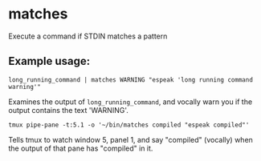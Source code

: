 matches
=======
Execute a command if STDIN matches a pattern

Example usage:
--------------
```
long_running_command | matches WARNING "espeak 'long running command warning'"
```
Examines the output of `long_running_command`, and vocally warn you if the
output contains the text 'WARNING'.

```
tmux pipe-pane -t:5.1 -o '~/bin/matches compiled "espeak compiled"'
```
Tells tmux to watch window 5, panel 1, and say "compiled" (vocally) when the
output of that pane has "compiled" in it.
